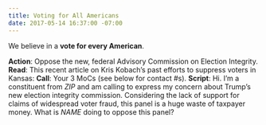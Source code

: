 ```yaml
---
title: Voting for All Americans
date: 2017-05-14 16:37:00 -07:00
---
```


We believe in a **vote for every American**.

**Action**: Oppose the new, federal Advisory Commission on Election Integrity. 
**Read**: This recent article on Kris Kobach’s past efforts to suppress voters in Kansas: [](https://www.nytimes.com/2017/05/11/us/politics/trump-voter-fraud.html?_r=1)
**Call**: Your 3 MoCs (see below for contact #s).
**Script**: Hi. I’m a constituent from _ZIP_ and am calling to express my concern about Trump’s new election integrity commission. Considering the lack of support for claims of widespread voter fraud, this panel is a huge waste of taxpayer money. What is _NAME_ doing to oppose this panel?